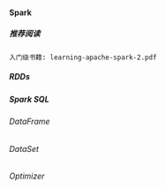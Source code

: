 #### Spark
##### 推荐阅读
	入门级书籍: learning-apache-spark-2.pdf
##### RDDs

##### Spark SQL
###### DataFrame

###### DataSet

###### Optimizer